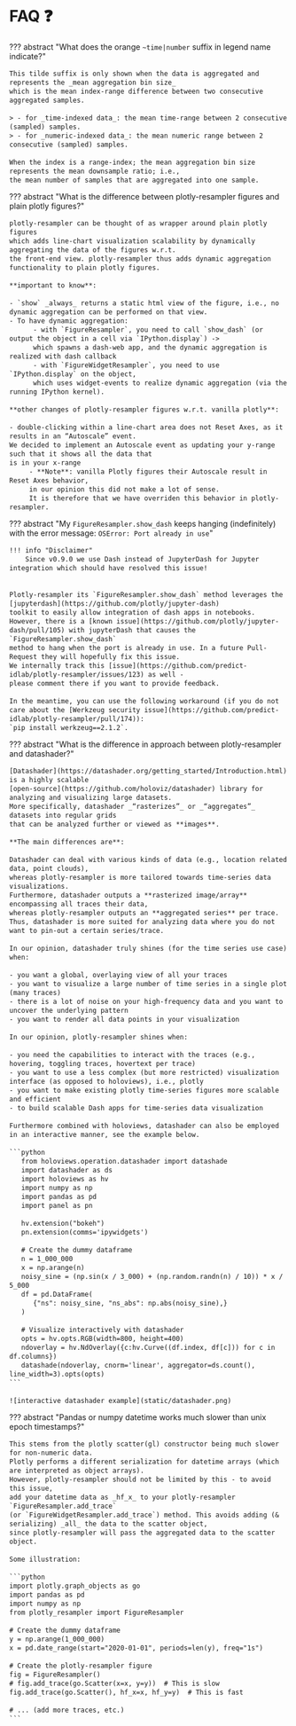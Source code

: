 # FAQ ❓

??? abstract "What does the orange `~time|number` suffix in legend name indicate?"

    This tilde suffix is only shown when the data is aggregated and represents the _mean aggregation bin size_
    which is the mean index-range difference between two consecutive aggregated samples.

    > - for _time-indexed data_: the mean time-range between 2 consecutive (sampled) samples.
    > - for _numeric-indexed data_: the mean numeric range between 2 consecutive (sampled) samples.

    When the index is a range-index; the mean aggregation bin size represents the mean downsample ratio; i.e.,
    the mean number of samples that are aggregated into one sample.

??? abstract "What is the difference between plotly-resampler figures and plain plotly figures?"

    plotly-resampler can be thought of as wrapper around plain plotly figures
    which adds line-chart visualization scalability by dynamically aggregating the data of the figures w.r.t.
    the front-end view. plotly-resampler thus adds dynamic aggregation functionality to plain plotly figures.

    **important to know**:

    - `show` _always_ returns a static html view of the figure, i.e., no dynamic aggregation can be performed on that view.
    - To have dynamic aggregation:
          - with `FigureResampler`, you need to call `show_dash` (or output the object in a cell via `IPython.display`) ->
          which spawns a dash-web app, and the dynamic aggregation is realized with dash callback
          - with `FigureWidgetResampler`, you need to use `IPython.display` on the object,
          which uses widget-events to realize dynamic aggregation (via the running IPython kernel).

    **other changes of plotly-resampler figures w.r.t. vanilla plotly**:

    - double-clicking within a line-chart area does not Reset Axes, as it results in an “Autoscale” event.
    We decided to implement an Autoscale event as updating your y-range such that it shows all the data that
    is in your x-range
         - **Note**: vanilla Plotly figures their Autoscale result in Reset Axes behavior,
         in our opinion this did not make a lot of sense.
         It is therefore that we have overriden this behavior in plotly-resampler.

??? abstract "My `FigureResampler.show_dash` keeps hanging (indefinitely) with the error message: `OSError: Port already in use`"

    !!! info "Disclaimer"
        Since v0.9.0 we use Dash instead of JupyterDash for Jupyter integration which should have resolved this issue!


    Plotly-resampler its `FigureResampler.show_dash` method leverages the [jupyterdash](https://github.com/plotly/jupyter-dash)
    toolkit to easily allow integration of dash apps in notebooks.
    However, there is a [known issue](https://github.com/plotly/jupyter-dash/pull/105) with jupyterDash that causes the `FigureResampler.show_dash`
    method to hang when the port is already in use. In a future Pull-Request they will hopefully fix this issue.
    We internally track this [issue](https://github.com/predict-idlab/plotly-resampler/issues/123) as well -
    please comment there if you want to provide feedback.

    In the meantime, you can use the following workaround (if you do not care about the [Werkzeug security issue](https://github.com/predict-idlab/plotly-resampler/pull/174)):
    `pip install werkzeug==2.1.2`.

??? abstract "What is the difference in approach between plotly-resampler and datashader?"

    [Datashader](https://datashader.org/getting_started/Introduction.html) is a highly scalable
    [open-source](https://github.com/holoviz/datashader) library for analyzing and visualizing large datasets.
    More specifically, datashader _“rasterizes”_ or _“aggregates”_ datasets into regular grids
    that can be analyzed further or viewed as **images**.

    **The main differences are**:

    Datashader can deal with various kinds of data (e.g., location related data, point clouds),
    whereas plotly-resampler is more tailored towards time-series data visualizations.
    Furthermore, datashader outputs a **rasterized image/array** encompassing all traces their data,
    whereas plotly-resampler outputs an **aggregated series** per trace.
    Thus, datashader is more suited for analyzing data where you do not want to pin-out a certain series/trace.

    In our opinion, datashader truly shines (for the time series use case) when:

    - you want a global, overlaying view of all your traces
    - you want to visualize a large number of time series in a single plot (many traces)
    - there is a lot of noise on your high-frequency data and you want to uncover the underlying pattern
    - you want to render all data points in your visualization

    In our opinion, plotly-resampler shines when:

    - you need the capabilities to interact with the traces (e.g., hovering, toggling traces, hovertext per trace)
    - you want to use a less complex (but more restricted) visualization interface (as opposed to holoviews), i.e., plotly
    - you want to make existing plotly time-series figures more scalable and efficient
    - to build scalable Dash apps for time-series data visualization

    Furthermore combined with holoviews, datashader can also be employed in an interactive manner, see the example below.

    ```python
       from holoviews.operation.datashader import datashade
       import datashader as ds
       import holoviews as hv
       import numpy as np
       import pandas as pd
       import panel as pn

       hv.extension("bokeh")
       pn.extension(comms='ipywidgets')

       # Create the dummy dataframe
       n = 1_000_000
       x = np.arange(n)
       noisy_sine = (np.sin(x / 3_000) + (np.random.randn(n) / 10)) * x / 5_000
       df = pd.DataFrame(
          {"ns": noisy_sine, "ns_abs": np.abs(noisy_sine),}
       )

       # Visualize interactively with datashader
       opts = hv.opts.RGB(width=800, height=400)
       ndoverlay = hv.NdOverlay({c:hv.Curve((df.index, df[c])) for c in df.columns})
       datashade(ndoverlay, cnorm='linear', aggregator=ds.count(), line_width=3).opts(opts)
    ```

    ![interactive datashader example](static/datashader.png)

??? abstract "Pandas or numpy datetime works much slower than unix epoch timestamps?"

    This stems from the plotly scatter(gl) constructor being much slower for non-numeric data.
    Plotly performs a different serialization for datetime arrays (which are interpreted as object arrays).
    However, plotly-resampler should not be limited by this - to avoid this issue,
    add your datetime data as _hf_x_ to your plotly-resampler `FigureResampler.add_trace`
    (or `FigureWidgetResampler.add_trace`) method. This avoids adding (& serializing) _all_ the data to the scatter object,
    since plotly-resampler will pass the aggregated data to the scatter object.

    Some illustration:

    ```python
    import plotly.graph_objects as go
    import pandas as pd
    import numpy as np
    from plotly_resampler import FigureResampler

    # Create the dummy dataframe
    y = np.arange(1_000_000)
    x = pd.date_range(start="2020-01-01", periods=len(y), freq="1s")

    # Create the plotly-resampler figure
    fig = FigureResampler()
    # fig.add_trace(go.Scatter(x=x, y=y))  # This is slow
    fig.add_trace(go.Scatter(), hf_x=x, hf_y=y)  # This is fast

    # ... (add more traces, etc.)
    ```

